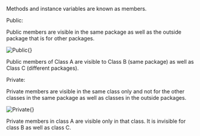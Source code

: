 Methods and instance variables are known as members.

Public:

Public members are visible in the same package as well as the outside
package that is for other packages.

![Public](image123.jpeg){}

Public members of Class A are visible to Class B (same package) as well
as Class C (different packages).

Private:

Private members are visible in the same class only and not for the other
classes in the same package as well as classes in the outside packages.

![Private](image124.jpeg){}

Private members in class A are visible only in that class. It is
invisible for class B as well as class C.